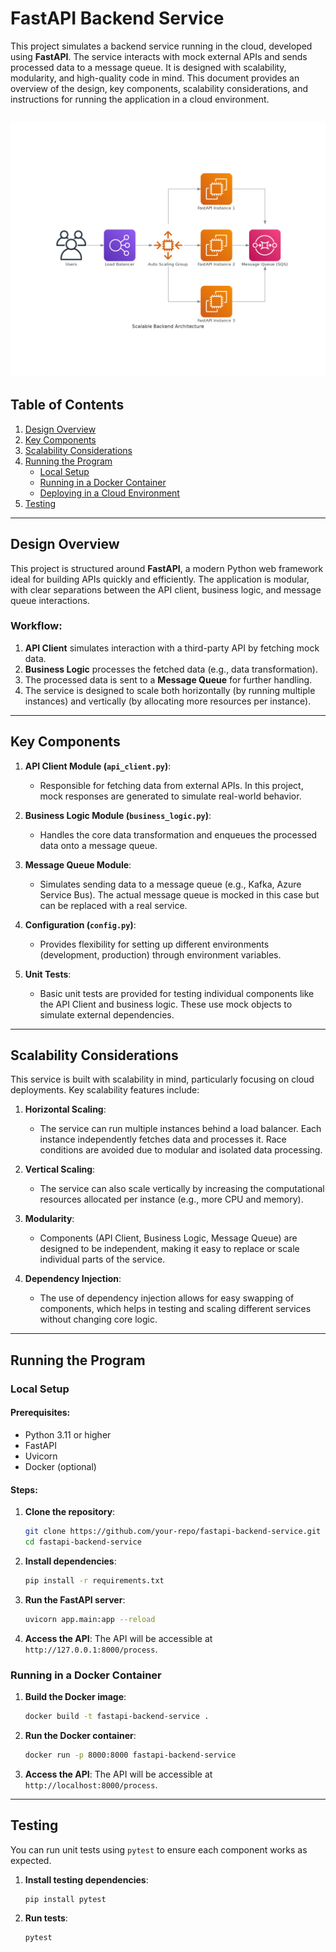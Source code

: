# FastAPI Backend Service

This project simulates a backend service running in the cloud, developed using **FastAPI**. The service interacts with mock external APIs and sends processed data to a message queue. It is designed with scalability, modularity, and high-quality code in mind. This document provides an overview of the design, key components, scalability considerations, and instructions for running the application in a cloud environment.

![Backend Architecture](scalable_backend_architecture.png)
---

## Table of Contents
1. [Design Overview](#design-overview)
2. [Key Components](#key-components)
3. [Scalability Considerations](#scalability-considerations)
4. [Running the Program](#running-the-program)
    - [Local Setup](#local-setup)
    - [Running in a Docker Container](#running-in-a-docker-container)
    - [Deploying in a Cloud Environment](#deploying-in-a-cloud-environment)
5. [Testing](#testing)

---

## Design Overview

This project is structured around **FastAPI**, a modern Python web framework ideal for building APIs quickly and efficiently. The application is modular, with clear separations between the API client, business logic, and message queue interactions.

### Workflow:
1. **API Client** simulates interaction with a third-party API by fetching mock data.
2. **Business Logic** processes the fetched data (e.g., data transformation).
3. The processed data is sent to a **Message Queue** for further handling.
4. The service is designed to scale both horizontally (by running multiple instances) and vertically (by allocating more resources per instance).

---

## Key Components

1. **API Client Module (`api_client.py`)**: 
   - Responsible for fetching data from external APIs. In this project, mock responses are generated to simulate real-world behavior.

2. **Business Logic Module (`business_logic.py`)**: 
   - Handles the core data transformation and enqueues the processed data onto a message queue.

3. **Message Queue Module**: 
   - Simulates sending data to a message queue (e.g., Kafka, Azure Service Bus). The actual message queue is mocked in this case but can be replaced with a real service.

4. **Configuration (`config.py`)**: 
   - Provides flexibility for setting up different environments (development, production) through environment variables.

5. **Unit Tests**: 
   - Basic unit tests are provided for testing individual components like the API Client and business logic. These use mock objects to simulate external dependencies.

---

## Scalability Considerations

This service is built with scalability in mind, particularly focusing on cloud deployments. Key scalability features include:

1. **Horizontal Scaling**:
   - The service can run multiple instances behind a load balancer. Each instance independently fetches data and processes it. Race conditions are avoided due to modular and isolated data processing.

2. **Vertical Scaling**:
   - The service can also scale vertically by increasing the computational resources allocated per instance (e.g., more CPU and memory).

3. **Modularity**:
   - Components (API Client, Business Logic, Message Queue) are designed to be independent, making it easy to replace or scale individual parts of the service.

4. **Dependency Injection**:
   - The use of dependency injection allows for easy swapping of components, which helps in testing and scaling different services without changing core logic.

---

## Running the Program

### Local Setup

#### Prerequisites:
- Python 3.11 or higher
- FastAPI
- Uvicorn
- Docker (optional)

#### Steps:
1. **Clone the repository**:
   ```bash
   git clone https://github.com/your-repo/fastapi-backend-service.git
   cd fastapi-backend-service
   ```

2. **Install dependencies**:
   ```bash
   pip install -r requirements.txt
   ```

3. **Run the FastAPI server**:
   ```bash
   uvicorn app.main:app --reload
   ```

4. **Access the API**:
   The API will be accessible at `http://127.0.0.1:8000/process`.

### Running in a Docker Container

1. **Build the Docker image**:
   ```bash
   docker build -t fastapi-backend-service .
   ```

2. **Run the Docker container**:
   ```bash
   docker run -p 8000:8000 fastapi-backend-service
   ```

3. **Access the API**:
   The API will be accessible at `http://localhost:8000/process`.

---

## Testing

You can run unit tests using `pytest` to ensure each component works as expected.

1. **Install testing dependencies**:
   ```bash
   pip install pytest
   ```

2. **Run tests**:
   ```bash
   pytest
   ```